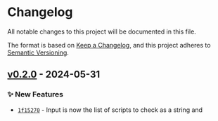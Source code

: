 # Changelog
All notable changes to this project will be documented in this file.

The format is based on [Keep a Changelog](https://keepachangelog.com/en/1.0.0/),
and this project adheres to [Semantic Versioning](https://semver.org/spec/v2.0.0.html).

## [v0.2.0] - 2024-05-31
### :sparkles: New Features
- [`1f15270`](https://github.com/radiofrance/liquidsoap-lint-action/commit/1f15270544328afbbfe35160b6d7dceca3fa40f6) - Input is now the list of scripts to check as a string and

[v0.2.0]: https://github.com/radiofrance/liquidsoap-lint-action/compare/v0.1.0...v0.2.0

